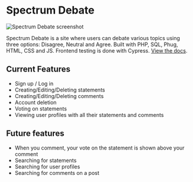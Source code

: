 # Spectrum Debate

<img src="https://github.com/Laptop-Salad/SpectrumDebate/assets/80591698/d869181f-c9b2-4c73-9561-c7c2cfcb17d2" alt="Spectrum Debate screenshot">

Spectrum Debate is a site where users can debate various topics using three options: Disagree, Neutral and Agree. Built with PHP, SQL, Phug, HTML, CSS and JS. Frontend testing is done with Cypress. [View the docs](https://github.com/Laptop-Salad/SpectrumDebate/tree/master/docs).

## Current Features
- Sign up / Log in
- Creating/Editing/Deleting statements
- Creating/Editing/Deleting comments
- Account deletion
- Voting on statements
- Viewing user profiles with all their statements and comments

## Future features
- When you comment, your vote on the statement is shown above your comment
- Searching for statements
- Searching for user profiles
- Searching for comments on a post
